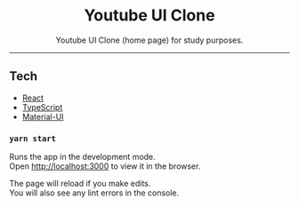 <h1 align="center">
Youtube UI Clone
</h1>

<p align="center">Youtube UI Clone (home page) for study purposes.</p>

<hr>

## Tech

- [React](https://reactjs.org/)
- [TypeScript](https://www.typescriptlang.org/)
- [Material-UI](https://material-ui.com/)

### `yarn start`

Runs the app in the development mode.<br />
Open [http://localhost:3000](http://localhost:3000) to view it in the browser.

The page will reload if you make edits.<br />
You will also see any lint errors in the console.
